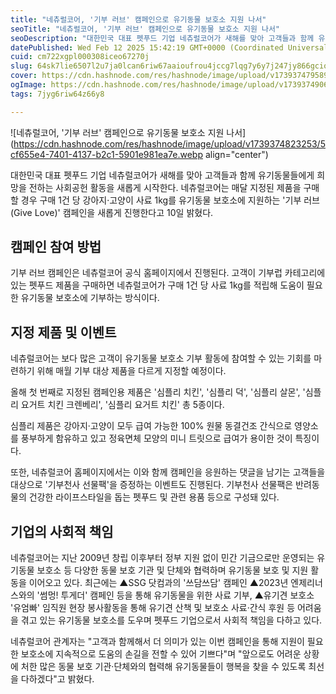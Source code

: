```yaml
---
title: "네츄럴코어, '기부 러브' 캠페인으로 유기동물 보호소 지원 나서"
seoTitle: "네츄럴코어, '기부 러브' 캠페인으로 유기동물 보호소 지원 나서"
seoDescription: "대한민국 대표 펫푸드 기업 네츄럴코어가 새해를 맞아 고객들과 함께 유기동물들에게 희망을 전하는 사회공헌 활동을 새롭게 시작한다."
datePublished: Wed Feb 12 2025 15:42:19 GMT+0000 (Coordinated Universal Time)
cuid: cm722xgpl000308iceo67270j
slug: 64sk7lie6507l2u7ja0lcan6riw67aaioufrou4jccg7lqg7y6y7j247jy866gcioycooq4soupmeusvcdrs7ttmljshowg7kea7juqioucmoyena
cover: https://cdn.hashnode.com/res/hashnode/image/upload/v1739374795898/acde9f51-01f6-4be4-b673-e62f4969f019.webp
ogImage: https://cdn.hashnode.com/res/hashnode/image/upload/v1739374906849/d719892f-71f9-4bee-a748-09b7281f1fff.webp
tags: 7jyg6riw64z66y8

---
```


![네츄럴코어, '기부 러브' 캠페인으로 유기동물 보호소 지원 나서](https://cdn.hashnode.com/res/hashnode/image/upload/v1739374823253/5cf655e4-7401-4137-b2c1-5901e981ea7e.webp align="center")

대한민국 대표 펫푸드 기업 네츄럴코어가 새해를 맞아 고객들과 함께 유기동물들에게 희망을 전하는 사회공헌 활동을 새롭게 시작한다. 네츄럴코어는 매달 지정된 제품을 구매할 경우 구매 1건 당 강아지·고양이 사료 1kg를 유기동물 보호소에 지원하는 '기부 러브(Give Love)' 캠페인을 새롭게 진행한다고 10일 밝혔다.

## **캠페인 참여 방법**

기부 러브 캠페인은 네츄럴코어 공식 홈페이지에서 진행된다. 고객이 기부럽 카테고리에 있는 펫푸드 제품을 구매하면 네츄럴코어가 구매 1건 당 사료 1kg를 적립해 도움이 필요한 유기동물 보호소에 기부하는 방식이다.

## **지정 제품 및 이벤트**

네츄럴코어는 보다 많은 고객이 유기동물 보호소 기부 활동에 참여할 수 있는 기회를 마련하기 위해 매월 기부 대상 제품을 다르게 지정할 예정이다.

올해 첫 번째로 지정된 캠페인용 제품은 '심플리 치킨', '심플리 덕', '심플리 살몬', '심플리 요거트 치킨 크렌베리', '심플리 요거트 치킨' 총 5종이다.

심플리 제품은 강아지·고양이 모두 급여 가능한 100% 원물 동결건조 간식으로 영양소를 풍부하게 함유하고 있고 정육면체 모양의 미니 트릿으로 급여가 용이한 것이 특징이다.

또한, 네츄럴코어 홈페이지에서는 이와 함께 캠페인을 응원하는 댓글을 남기는 고객들을 대상으로 '기부천사 선물팩'을 증정하는 이벤트도 진행된다. 기부천사 선물팩은 반려동물의 건강한 라이프스타일을 돕는 펫푸드 및 관련 용품 등으로 구성돼 있다.

## **기업의 사회적 책임**

네츄럴코어는 지난 2009년 창립 이후부터 정부 지원 없이 민간 기금으로만 운영되는 유기동물 보호소 등 다양한 동물 보호 기관 및 단체와 협력하며 유기동물 보호 및 지원 활동을 이어오고 있다. 최근에는 ▲SSG 닷컴과의 '쓰담쓰담' 캠페인 ▲2023년 엔제리너스와의 '썸멍! 투게더' 캠페인 등을 통해 유기동물을 위한 사료 기부, ▲유기견 보호소 '유엄빠' 임직원 현장 봉사활동을 통해 유기견 산책 및 보호소 사료·간식 후원 등 어려움을 겪고 있는 유기동물 보호소를 도우며 펫푸드 기업으로서 사회적 책임을 다하고 있다.

네츄럴코어 관계자는 "고객과 함께해서 더 의미가 있는 이번 캠페인을 통해 지원이 필요한 보호소에 지속적으로 도움의 손길을 전할 수 있어 기쁘다"며 "앞으로도 어려운 상황에 처한 많은 동물 보호 기관·단체와의 협력해 유기동물들이 행복을 찾을 수 있도록 최선을 다하겠다"고 밝혔다.